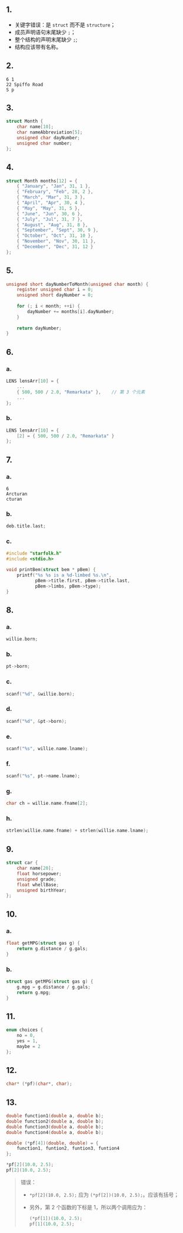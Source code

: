 ## 1.

- 关键字错误：是 `struct` 而不是 `structure`；
- 成员声明语句末尾缺少 `;`；
- 整个结构的声明末尾缺少 `;`;
- 结构应该带有名称。

## 2.

```
6 1
22 Spiffo Road
S p

```

## 3.

```c
struct Month {
    char name[10];
    char nameAbbreviation[5];
    unsigned char dayNumber;
    unsigned char number;
};
```

## 4.

```c
struct Month months[12] = {
    { "January", "Jan", 31, 1 },
    { "February", "Feb", 28, 2 },
    { "March", "Mar", 31, 3 },
    { "April", "Apr", 30, 4 },
    { "May", "May", 31, 5 },
    { "June", "Jun", 30, 6 },
    { "July", "Jul", 31, 7 },
    { "August", "Aug", 31, 8 },
    { "September", "Sept", 30, 9 },
    { "October", "Oct", 31, 10 },
    { "November", "Nov", 30, 11 },
    { "December", "Dec", 31, 12 }
};
```

## 5.

```c
unsigned short dayNumberToMonth(unsigned char month) {
    register unsigned char i = 0;
    unsigned short dayNumber = 0;
    
    for (; i < month; ++i) {
        dayNumber += months[i].dayNumber;
    }
    
    return dayNumber;
}
```

## 6.

### a.

```c
LENS lensArr[10] = {
    ...
    { 500, 500 / 2.0, "Remarkata" },	// 第 3 个元素
    ...
};
```

### b.

```c
LENS lensArr[10] = {
    [2] = { 500, 500 / 2.0, "Remarkata" }  
};
```

## 7.

### a.

```
6
Arcturan
cturan
```

### b.

```c
deb.title.last;
```

### c.

```c
#include "starfolk.h"
#include <stdio.h>

void printBem(struct bem * pBem) {
    printf("%s %s is a %d-limbed %s.\n", 
           pBem->title.first, pBem->title.last, 
           pBem->limbs, pBem->type);
}
```

## 8.

### a.

```c
willie.born;
```

### b.

```c
pt->born;
```

### c.

```c
scanf("%d", &willie.born);
```

### d.

```c
scanf("%d", &pt->born);
```

### e.

```c
scanf("%s", willie.name.lname);
```

### f.

```c
scanf("%s", pt->name.lname);
```

### g.

```c
char ch = willie.name.fname[2];
```

### h.

```c
strlen(willie.name.fname) + strlen(willie.name.lname);
```

## 9.

```c
struct car {
    char name[20];
    float horsepower;
    unsigned grade;
    float whellBase;
    unsigned birthYear;
};
```

## 10.

### a.

```c
float getMPG(struct gas g) {
    return g.distance / g.gals;
}
```

### b.

```c
struct gas getMPG(struct gas g) {
    g.mpg = g.distance / g.gals;
    return g.mpg;
}
```

## 11.

```c
enum choices {
    no = 0,
    yes = 1,
    maybe = 2
};
```

## 12.

```c
char* (*pf)(char*, char);
```

## 13.

```c
double function1(double a, double b);
double function2(double a, double b);
double function3(double a, double b);
double function4(double a, double b);

double (*pf[4])(double, double) = {
  	function1, funtion2, funtion3, funtion4  
};

*pf[2](10.0, 2.5);
pf[2](10.0, 2.5);
```

> 错误：
>
> - `*pf[2](10.0, 2.5);` 应为 `(*pf[2])(10.0, 2.5);`。应该有括号；
>
> - 另外，第 2 个函数的下标是 1，所以两个调用应为：
>   ```c
>   (*pf[1])(10.0, 2.5);
>   pf[1](10.0, 2.5);
>   ```
